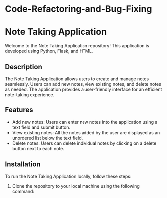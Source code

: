 # Code-Refactoring-and-Bug-Fixing

# Note Taking Application

Welcome to the Note Taking Application repository! This application is developed using Python, Flask, and HTML.

## Description

The Note Taking Application allows users to create and manage notes seamlessly. Users can add new notes, view existing notes, and delete notes as needed. The application provides a user-friendly interface for an efficient note-taking experience.

## Features

- Add new notes: Users can enter new notes into the application using a text field and submit button.
- View existing notes: All the notes added by the user are displayed as an unordered list below the text field.
- Delete notes: Users can delete individual notes by clicking on a delete button next to each note.

## Installation

To run the Note Taking Application locally, follow these steps:

1. Clone the repository to your local machine using the following command:

